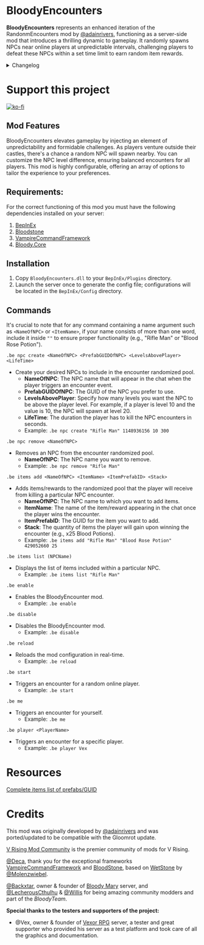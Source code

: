 # BloodyEncounters

**BloodyEncounters** represents an enhanced iteration of the RandonmEncounters mod by [@adainrivers](https://github.com/adainrivers), functioning as a server-side mod that introduces a thrilling dynamic to gameplay. It randomly spawns NPCs near online players at unpredictable intervals, challenging players to defeat these NPCs within a set time limit to earn random item rewards.

<details>
<summary>Changelog</summary>

`2.0.4`
- Update Timer Systems

`2.0.4`
- Bloody.Core dependency removed as dll and added as frameworkrk

`2.0.3`
- Fixed the bug that the encounter spawn had. A new spawn system has been generated to avoid incompatibilities with other mods
- Fixed bug that caused the BloodyEncounter reward system and death message to also affect the game's default NPC if the NPC Prefab was configured as BloodyEncounter.

`2.0.0`
- World boss functionality has been removed to create a standalone mod called [BloodyBoss](https://github.com/oscarpedrero/BloodyBoss)
- Updated to a VRising 1.0

`1.5.0`
- Added World Boss

`1.0.0`
- Initial public release of the mod
</details>

# Support this project

[![ko-fi](https://ko-fi.com/img/githubbutton_sm.svg)](https://ko-fi.com/K3K8ENRQY)

## Mod Features
BloodyEncounters elevates gameplay by injecting an element of unpredictability and formidable challenges. As players venture outside their castles, there's a chance a random NPC will spawn nearby. You can customize the NPC level difference, ensuring balanced encounters for all players. This mod is highly configurable, offering an array of options to tailor the experience to your preferences.

## Requirements:

For the correct functioning of this mod you must have the following dependencies installed on your server:

1. [BepInEx](https://thunderstore.io/c/v-rising/p/BepInEx/BepInExPack_V_Rising/)
2. [Bloodstone](https://thunderstore.io/c/v-rising/p/deca/Bloodstone/)
3. [VampireCommandFramework](https://thunderstore.io/c/v-rising/p/deca/VampireCommandFramework/)
4. [Bloody.Core](https://thunderstore.io/c/v-rising/p/Trodi/BloodyCore/)

## Installation
1. Copy `BloodyEncounters.dll` to your `BepInEx/Plugins` directory.
2. Launch the server once to generate the config file; configurations will be located in the `BepInEx/Config` directory.

## Commands
It's crucial to note that for any command containing a name argument such as `<NameOfNPC>` or `<ItemName>`, if your name consists of more than one word, include it inside `""` to ensure proper functionality (e.g., "Rifle Man" or "Blood Rose Potion").

```ansi
.be npc create <NameOfNPC> <PrefabGUIDOfNPC> <LevelsAbovePlayer> <LifeTime>
```
- Create your desired NPCs to include in the encounter randomized pool.
  - **NameOfNPC**: The NPC name that will appear in the chat when the player triggers an encounter event.
  - **PrefabGUIDOfNPC**: The GUID of the NPC you prefer to use. 
  - **LevelsAbovePlayer**: Specify how many levels you want the NPC to be above the player level. For example, if a player is level 10 and the value is 10, the NPC will spawn at level 20.
  - **LifeTime**: The duration the player has to kill the NPC encounters in seconds.
  - Example: `.be npc create "Rifle Man" 1148936156 10 300`
```ansi
.be npc remove <NameOfNPC>
```
- Removes an NPC from the encounter randomized pool.
  -  **NameOfNPC**: The NPC name you want to remove.
  - Example: `.be npc remove "Rifle Man"`
```ansi
.be items add <NameOfNPC> <ItemName> <ItemPrefabID> <Stack>
```
- Adds items/rewards to the randomized pool that the player will receive from killing a particular NPC encounter.
  - **NameOfNPC**: The NPC name to which you want to add items.
  - **ItemName**: The name of the item/reward appearing in the chat once the player wins the encounter.
  - **ItemPrefabID**: The GUID for the item you want to add.
  - **Stack**: The quantity of items the player will gain upon winning the encounter (e.g., x25 Blood Potions).
  - Example: `.be items add "Rifle Man" "Blood Rose Potion" 429052660 25`
```ansi
.be items list (NPCName)
```
- Displays the list of items included within a particular NPC.
  - Example: `.be items list "Rifle Man"`
```ansi
.be enable
```
- Enables the BloodyEncounter mod.
  - Example: `.be enable`
```ansi
.be disable
```
- Disables the BloodyEncounter mod.
  - Example: `.be disable`
```ansi
.be reload
```
- Reloads the mod configuration in real-time.
  - Example: `.be reload`
```ansi
.be start
```
- Triggers an encounter for a random online player.
  - Example: `.be start`
```ansi
.be me
```
- Triggers an encounter for yourself.
  - Example: `.be me`
```ansi
.be player <PlayerName>
```
- Triggers an encounter for a specific player.
  - Example: `.be player Vex`

# Resources

[Complete items list of prefabs/GUID](https://discord.com/channels/978094827830915092/1117273637024714862/1117273642817044571)

# Credits

This mod was originally developed by [@adainrivers](https://github.com/adainrivers/randomencounters) and was ported/updated to be compatible with the Gloomrot update.

[V Rising Mod Community](https://discord.gg/vrisingmods) is the premier community of mods for V Rising.

[@Deca](https://github.com/decaprime), thank you for the exceptional frameworks [VampireCommandFramework](https://github.com/decaprime/VampireCommandFramework) and [BloodStone](https://github.com/decaprime/Bloodstone), based on [WetStone](https://github.com/molenzwiebel/Wetstone) by [@Molenzwiebel](https://github.com/molenzwiebel).

[@Backxtar](https://github.com/Backxtar), owner & founder of [Bloody Mary](https://discord.gg/sE2hqbxUU4) server, and [@LecherousCthulhu](https://github.com/HasturDev) & [@Willis](https://github.com/emelonakos) for being amazing community modders and part of the *BloodyTeam*.

**Special thanks to the testers and supporters of the project:**

- @Vex, owner & founder of [Vexor RPG](https://discord.gg/JpVsKVvKNR) server, a tester and great supporter who provided his server as a test platform and took care of all the graphics and documentation.

